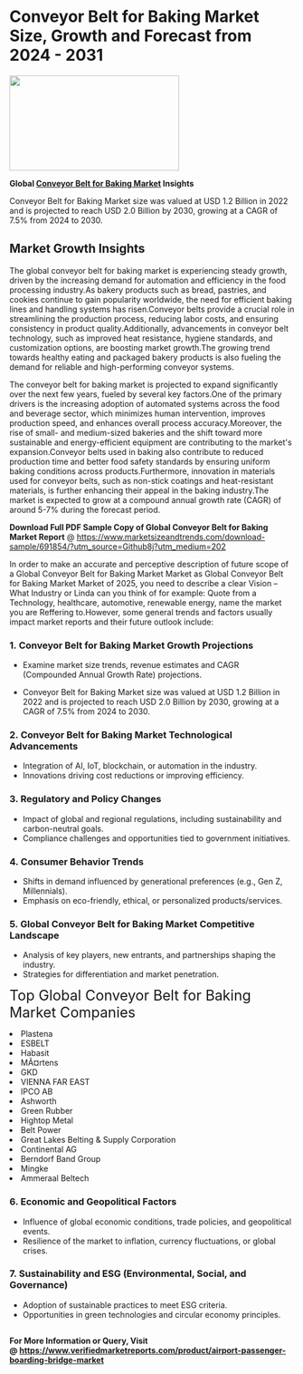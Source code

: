 <H1>Conveyor Belt for Baking Market Size, Growth and Forecast from 2024 - 2031</H1><img class="aligncenter size-medium wp-image-584254" src="https://thirdeyenews.in/wp-content/uploads/2024/09/Global-Market-Research-300x168.jpeg" alt="" width="300" height="168" /><p><strong>Global&nbsp;<a href="https://www.marketsizeandtrends.com/download-sample/691854/?utm_source=Github8j?utm_medium=202">Conveyor Belt for Baking Market</a> Insights</strong></p><p>Conveyor Belt for Baking Market size was valued at USD 1.2 Billion in 2022 and is projected to reach USD 2.0 Billion by 2030, growing at a CAGR of 7.5% from 2024 to 2030.</p><p><h2>Market Growth Insights</h2> <p>The global conveyor belt for baking market is experiencing steady growth, driven by the increasing demand for automation and efficiency in the food processing industry.As bakery products such as bread, pastries, and cookies continue to gain popularity worldwide, the need for efficient baking lines and handling systems has risen.Conveyor belts provide a crucial role in streamlining the production process, reducing labor costs, and ensuring consistency in product quality.Additionally, advancements in conveyor belt technology, such as improved heat resistance, hygiene standards, and customization options, are boosting market growth.The growing trend towards healthy eating and packaged bakery products is also fueling the demand for reliable and high-performing conveyor systems.</p> <p>The conveyor belt for baking market is projected to expand significantly over the next few years, fueled by several key factors.One of the primary drivers is the increasing adoption of automated systems across the food and beverage sector, which minimizes human intervention, improves production speed, and enhances overall process accuracy.Moreover, the rise of small- and medium-sized bakeries and the shift toward more sustainable and energy-efficient equipment are contributing to the market's expansion.Conveyor belts used in baking also contribute to reduced production time and better food safety standards by ensuring uniform baking conditions across products.Furthermore, innovation in materials used for conveyor belts, such as non-stick coatings and heat-resistant materials, is further enhancing their appeal in the baking industry.The market is expected to grow at a compound annual growth rate (CAGR) of around 5-7% during the forecast period.</p> <p><span class=""><strong>Download Full PDF Sample Copy of Global Conveyor Belt for Baking Market Report</strong> @ <a href="https://www.marketsizeandtrends.com/download-sample/691854/?utm_source=Github8j?utm_medium=202" target="_blank">https://www.marketsizeandtrends.com/download-sample/691854/?utm_source=Github8j?utm_medium=202</a></span></p><p>In order to make an accurate and perceptive description of future scope of a Global&nbsp;Conveyor Belt for Baking Market Market as Global&nbsp;Conveyor Belt for Baking Market Market of 2025, you need to describe a clear Vision &ndash; What Industry or Linda can you think of for example: Quote from a Technology, healthcare, automotive, renewable energy, name the market you are Reffering to.However, some general trends and factors usually impact market reports and their future outlook include:</p><h3>1.&nbsp;<strong>Conveyor Belt for Baking Market Growth Projections</strong></h3><ul><li>Examine market size trends, revenue estimates and CAGR (Compounded Annual Growth Rate) projections.</li><li><p>Conveyor Belt for Baking Market size was valued at USD 1.2 Billion in 2022 and is projected to reach USD 2.0 Billion by 2030, growing at a CAGR of 7.5% from 2024 to 2030.</p></li></ul><h3>2.&nbsp;<strong>Conveyor Belt for Baking Market Technological Advancements</strong></h3><ul><li>Integration of AI, IoT, blockchain, or automation in the industry.</li><li>Innovations driving cost reductions or improving efficiency.</li></ul><h3>3.&nbsp;<strong>Regulatory and Policy Changes</strong></h3><ul><li>Impact of global and regional regulations, including sustainability and carbon-neutral goals.</li><li>Compliance challenges and opportunities tied to government initiatives.</li></ul><h3>4.&nbsp;<strong>Consumer Behavior Trends</strong></h3><ul><li>Shifts in demand influenced by generational preferences (e.g., Gen Z, Millennials).</li><li>Emphasis on eco-friendly, ethical, or personalized products/services.</li></ul><h3>5.&nbsp;<strong>Global Conveyor Belt for Baking Market Competitive Landscape</strong></h3><ul><li>Analysis of key players, new entrants, and partnerships shaping the industry.</li><li>Strategies for differentiation and market penetration.</li></ul><p data-pm-slice="1 1 []"><span style="color: inherit; font-family: inherit; font-size: 25px;">Top Global Conveyor Belt for Baking Market Companies</span></p><div class="" data-test-id=""><p><li>Plastena</li><li> ESBELT</li><li> Habasit</li><li> MÃ¤rtens</li><li> GKD</li><li> VIENNA FAR EAST</li><li> IPCO AB</li><li> Ashworth</li><li> Green Rubber</li><li> Hightop Metal</li><li> Belt Power</li><li> Great Lakes Belting & Supply Corporation</li><li> Continental AG</li><li> Berndorf Band Group</li><li> Mingke</li><li> Ammeraal Beltech</li></p></div><h3>6.&nbsp;<strong>Economic and Geopolitical Factors</strong></h3><ul><li>Influence of global economic conditions, trade policies, and geopolitical events.</li><li>Resilience of the market to inflation, currency fluctuations, or global crises.</li></ul><h3>7.&nbsp;<strong>Sustainability and ESG (Environmental, Social, and Governance)</strong></h3><ul><li>Adoption of sustainable practices to meet ESG criteria.</li><li>Opportunities in green technologies and circular economy principles.</li></ul><h2><strong style="font-size: 14px;">For More Information or Query, Visit @&nbsp;</strong><a style="background-color: #ffffff; font-size: 14px;" href="https://www.marketsizeandtrends.com/report/conveyor-belt-for-baking-market/" target="_blank">https://www.verifiedmarketreports.com/product/airport-passenger-boarding-bridge-market</a></h2>